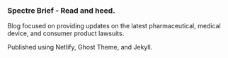 ### Spectre Brief - Read and heed.

Blog focused on providing updates on the latest pharmaceutical, medical device, and consumer product lawsuits.

Published using Netlify, Ghost Theme, and Jekyll. 